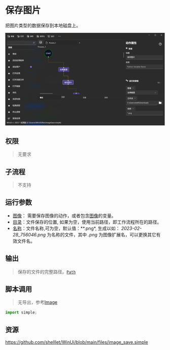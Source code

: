 # 保存图片 
把图片类型的数据保存到本地磁盘上。

![ImageSave](./images/04.png ':size=90%')
## 权限
> 无要求
## 子流程
> 不支持

## 运行参数

* [图像](../../types/Image.md)： 需要保存图像的动作，或者包含[图像](../../types/Image.md)的变量。
* [目录](../../types/Path.md)：文件保存的位置, 如果为空，使用当前路径，即工作流程所在的路径。
* [名称](../../types/String.md)：文件名称,可为空，默认值：**.png*, 生成以如： *2023-02-28_756046.png* 为名称的文件，其中 *.png* 为图像扩展名，可以更换其它有效文件名。


## 输出
> 保存的文件的完整路径。[`Path`](../../types/Image.md)


## 脚本调用

>   无导出，参考[Image](../../types/Image.md)
```python
import simple;

```

## 资源

https://github.com/shelllet/WinUi/blob/main/files/image_save.simple
